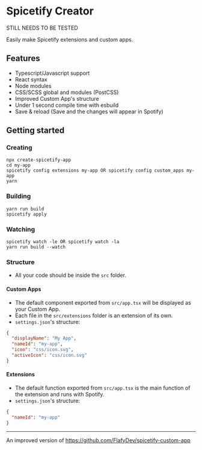 # Spicetify Creator
STILL NEEDS TO BE TESTED

Easily make Spicetify extensions and custom apps.

## Features
- Typescript/Javascript support
- React syntax
- Node modules
- CSS/SCSS global and modules (PostCSS)
- Improved Custom App's structure 
- Under 1 second compile time with esbuild
- Save & reload (Save and the changes will appear in Spotify)

## Getting started

### Creating
```
npx create-spicetify-app
cd my-app
spicetify config extensions my-app OR spicetify config custom_apps my-app
yarn
```
### Building
```
yarn run build
spicetify apply
```
### Watching
```
spicetify watch -le OR spicetify watch -la
yarn run build --watch
```

### Structure
- All your code should be inside the `src` folder.  

#### Custom Apps
- The default component exported from `src/app.tsx` will be displayed as your Custom App.  
- Each file in the `src/extensions` folder is an extension of its own.  
- `settings.json`'s structure:
```json
{
  "displayName": "My App",
  "nameId": "my-app",
  "icon": "css/icon.svg",  
  "activeIcon": "css/icon.svg"  
}
```
#### Extensions
- The default function exported from `src/app.tsx` is the main function of the extension and runs with Spotify.
- `settings.json`'s structure:
```json
{
  "nameId": "my-app"
}
```
---
An improved version of https://github.com/FlafyDev/spicetify-custom-app
